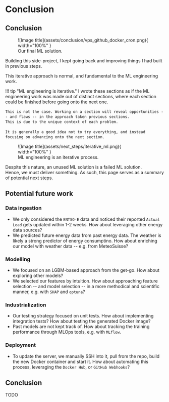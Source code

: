 # Conclusion

## Conclusion

<figure markdown="span">
  ![Image title](assets/conclusion/vps_github_docker_cron.png){ width="100%" }
  <figcaption>Our final ML solution.</figcaption>
</figure>

Building this side-project, I kept going back and improving things I had built in previous steps.

This iterative approach is normal, and fundamental to the ML engineering work.

!!! tip "ML engineering is iterative."
    I wrote these sections as if the ML engineering work was made out of distinct sections, where each section could be finished before going onto the next one.

    This is not the case. Working on a section will reveal opportunities -- and flaws -- in the approach taken previous sections.
    This is due to the unique context of each problem.

    It is generally a good idea not to try everything, and instead focusing on advancing onto the next section.

<figure markdown="span">
  ![Image title](assets/next_steps/iterative_ml.png){ width="100%" }
  <figcaption>ML engineering is an iterative process.</figcaption>
</figure>

Despite this nature, an unused ML solution is a failed ML solution. <br>
Hence, we must deliver something. As such, this page serves as a summary of potential next steps.

## Potential future work

### Data ingestion 

- We only considered the `ENTSO-E` data and noticed their reported `Actual Load` gets updated within 1-2 weeks. How about leveraging other energy data sources? 
- We predicted future energy data from past energy data. The weather is likely a strong predictor of energy consumptino. How about enriching our model with weather data -- e.g. from MeteoSuisse?

### Modelling

- We focused on an LGBM-based approach from the get-go. How about exploring other models?
- We selected our features by intuition. How about approaching feature selection -- and model selection -- in a more methodical and scientific manner, e.g. with `SHAP` and `optuna`?

### Industrialization

- Our testing strategy focused on unit tests. How about implementing integration tests? How about testing the generated Docker image?
- Past models are not kept track of. How about tracking the training performance through MLOps tools, e.g. with `MLflow`.

### Deployment

- To update the server, we manually SSH into it, pull from the repo, build the new Docker container and start it. How about automating this process, leveraging the `Docker Hub`, or `GitHub Webhooks`?

## Conclusion

TODO
